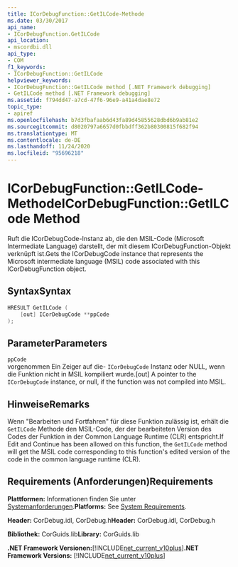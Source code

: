 ```yaml
---
title: ICorDebugFunction::GetILCode-Methode
ms.date: 03/30/2017
api_name:
- ICorDebugFunction.GetILCode
api_location:
- mscordbi.dll
api_type:
- COM
f1_keywords:
- ICorDebugFunction::GetILCode
helpviewer_keywords:
- ICorDebugFunction::GetILCode method [.NET Framework debugging]
- GetILCode method [.NET Framework debugging]
ms.assetid: f794dd47-a7cd-47f6-96e9-a41a4dae8e72
topic_type:
- apiref
ms.openlocfilehash: b7d3fbafaab6d43fa89d45855628dbd6b9ab81e2
ms.sourcegitcommit: d8020797a6657d0fbbdff362b80300815f682f94
ms.translationtype: MT
ms.contentlocale: de-DE
ms.lasthandoff: 11/24/2020
ms.locfileid: "95696218"
---
```

# <a name="icordebugfunctiongetilcode-method"></a><span data-ttu-id="83d9f-102">ICorDebugFunction::GetILCode-Methode</span><span class="sxs-lookup"><span data-stu-id="83d9f-102">ICorDebugFunction::GetILCode Method</span></span>

<span data-ttu-id="83d9f-103">Ruft die ICorDebugCode-Instanz ab, die den MSIL-Code (Microsoft Intermediate Language) darstellt, der mit diesem ICorDebugFunction-Objekt verknüpft ist.</span><span class="sxs-lookup"><span data-stu-id="83d9f-103">Gets the ICorDebugCode instance that represents the Microsoft intermediate language (MSIL) code associated with this ICorDebugFunction object.</span></span>  
  
## <a name="syntax"></a><span data-ttu-id="83d9f-104">Syntax</span><span class="sxs-lookup"><span data-stu-id="83d9f-104">Syntax</span></span>  
  
```cpp  
HRESULT GetILCode (  
    [out] ICorDebugCode **ppCode  
);  
```  
  
## <a name="parameters"></a><span data-ttu-id="83d9f-105">Parameter</span><span class="sxs-lookup"><span data-stu-id="83d9f-105">Parameters</span></span>  

 `ppCode`  
 <span data-ttu-id="83d9f-106">vorgenommen Ein Zeiger auf die- `ICorDebugCode` Instanz oder NULL, wenn die Funktion nicht in MSIL kompiliert wurde.</span><span class="sxs-lookup"><span data-stu-id="83d9f-106">[out] A pointer to the `ICorDebugCode` instance, or null, if the function was not compiled into MSIL.</span></span>  
  
## <a name="remarks"></a><span data-ttu-id="83d9f-107">Hinweise</span><span class="sxs-lookup"><span data-stu-id="83d9f-107">Remarks</span></span>  

 <span data-ttu-id="83d9f-108">Wenn "Bearbeiten und Fortfahren" für diese Funktion zulässig ist, erhält die `GetILCode` Methode den MSIL-Code, der der bearbeiteten Version des Codes der Funktion in der Common Language Runtime (CLR) entspricht.</span><span class="sxs-lookup"><span data-stu-id="83d9f-108">If Edit and Continue has been allowed on this function, the `GetILCode` method will get the MSIL code corresponding to this function's edited version of the code in the common language runtime (CLR).</span></span>  
  
## <a name="requirements"></a><span data-ttu-id="83d9f-109">Requirements (Anforderungen)</span><span class="sxs-lookup"><span data-stu-id="83d9f-109">Requirements</span></span>  

 <span data-ttu-id="83d9f-110">**Plattformen:** Informationen finden Sie unter [Systemanforderungen](../../get-started/system-requirements.md).</span><span class="sxs-lookup"><span data-stu-id="83d9f-110">**Platforms:** See [System Requirements](../../get-started/system-requirements.md).</span></span>  
  
 <span data-ttu-id="83d9f-111">**Header:** CorDebug.idl, CorDebug.h</span><span class="sxs-lookup"><span data-stu-id="83d9f-111">**Header:** CorDebug.idl, CorDebug.h</span></span>  
  
 <span data-ttu-id="83d9f-112">**Bibliothek:** CorGuids.lib</span><span class="sxs-lookup"><span data-stu-id="83d9f-112">**Library:** CorGuids.lib</span></span>  
  
 <span data-ttu-id="83d9f-113">**.NET Framework Versionen:**[!INCLUDE[net_current_v10plus](../../../../includes/net-current-v10plus-md.md)]</span><span class="sxs-lookup"><span data-stu-id="83d9f-113">**.NET Framework Versions:** [!INCLUDE[net_current_v10plus](../../../../includes/net-current-v10plus-md.md)]</span></span>
